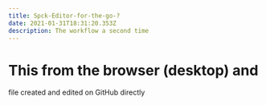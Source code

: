 ```yaml
---
title: Spck-Editor-for-the-go-?
date: 2021-01-31T18:31:20.353Z
description: The workflow a second time
---
```

# This from the browser (desktop) and 
file created and edited on GitHub directly

